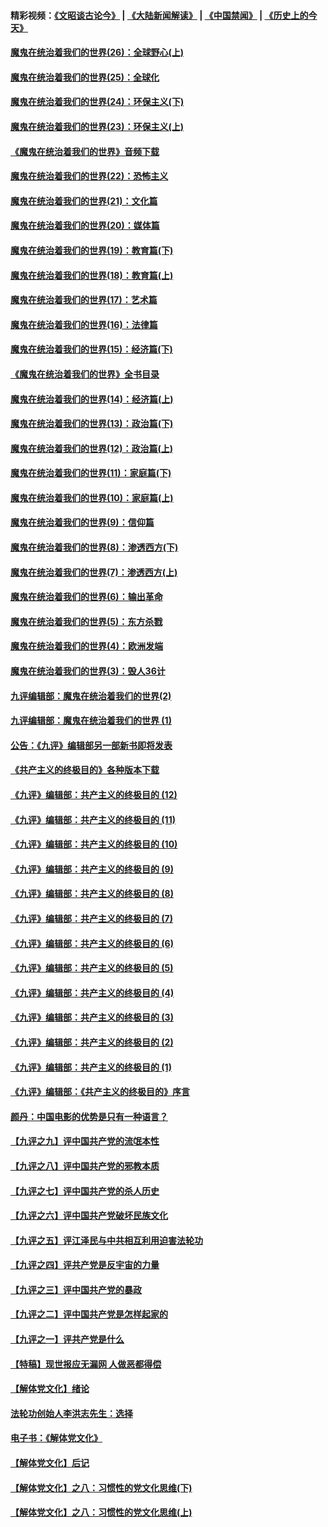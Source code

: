 #### 精彩视频：[《文昭谈古论今》](https://github.com/gfw-breaker/wenzhao/blob/master/README.md?t=12110330) | [《大陆新闻解读》](https://github.com/gfw-breaker/ntdtv-comedy/blob/master/README.md?t=12110330) | [《中国禁闻》](https://github.com/gfw-breaker/ntdtv-news/blob/master/README.md?t=12110330) | [《历史上的今天》](https://github.com/gfw-breaker/today-in-history/blob/master/README.md?t=12110330) 

#### [魔鬼在统治着我们的世界(26)：全球野心(上)](../pages/nsc422/n10900318.md?t=12110330) 

#### [魔鬼在统治着我们的世界(25)：全球化](../pages/nsc422/n10788205.md?t=12110330) 

#### [魔鬼在统治着我们的世界(24)：环保主义(下)](../pages/nsc422/n10695307.md?t=12110330) 

#### [魔鬼在统治着我们的世界(23)：环保主义(上)](../pages/nsc422/n10688613.md?t=12110330) 

#### [《魔鬼在统治着我们的世界》音频下载](../pages/nsc422/n10635553.md?t=12110330) 

#### [魔鬼在统治着我们的世界(22)：恐怖主义](../pages/nsc422/n10614727.md?t=12110330) 

#### [魔鬼在统治着我们的世界(21)：文化篇](../pages/nsc422/n10597706.md?t=12110330) 

#### [魔鬼在统治着我们的世界(20)：媒体篇](../pages/nsc422/n10586579.md?t=12110330) 

#### [魔鬼在统治着我们的世界(19)：教育篇(下)](../pages/nsc422/n10564808.md?t=12110330) 

#### [魔鬼在统治着我们的世界(18)：教育篇(上)](../pages/nsc422/n10526970.md?t=12110330) 

#### [魔鬼在统治着我们的世界(17)：艺术篇](../pages/nsc422/n10499093.md?t=12110330) 

#### [魔鬼在统治着我们的世界(16)：法律篇](../pages/nsc422/n10485969.md?t=12110330) 

#### [魔鬼在统治着我们的世界(15)：经济篇(下)](../pages/nsc422/n10469975.md?t=12110330) 

#### [《魔鬼在统治着我们的世界》全书目录](../pages/nsc422/n10464261.md?t=12110330) 

#### [魔鬼在统治着我们的世界(14)：经济篇(上)](../pages/nsc422/n10457370.md?t=12110330) 

#### [魔鬼在统治着我们的世界(13)：政治篇(下)](../pages/nsc422/n10448270.md?t=12110330) 

#### [魔鬼在统治着我们的世界(12)：政治篇(上)](../pages/nsc422/n10444576.md?t=12110330) 

#### [魔鬼在统治着我们的世界(11)：家庭篇(下)](../pages/nsc422/n10440961.md?t=12110330) 

#### [魔鬼在统治着我们的世界(10)：家庭篇(上)](../pages/nsc422/n10435448.md?t=12110330) 

#### [魔鬼在统治着我们的世界(9)：信仰篇](../pages/nsc422/n10432159.md?t=12110330) 

#### [魔鬼在统治着我们的世界(8)：渗透西方(下)](../pages/nsc422/n10429603.md?t=12110330) 

#### [魔鬼在统治着我们的世界(7)：渗透西方(上)](../pages/nsc422/n10426013.md?t=12110330) 

#### [魔鬼在统治着我们的世界(6)：输出革命](../pages/nsc422/n10421536.md?t=12110330) 

#### [魔鬼在统治着我们的世界(5)：东方杀戮](../pages/nsc422/n10417707.md?t=12110330) 

#### [魔鬼在统治着我们的世界(4)：欧洲发端](../pages/nsc422/n10414890.md?t=12110330) 

#### [魔鬼在统治着我们的世界(3)：毁人36计](../pages/nsc422/n10411583.md?t=12110330) 

#### [九评编辑部：魔鬼在统治着我们的世界(2)](../pages/nsc422/n10410036.md?t=12110330) 

#### [九评编辑部：魔鬼在统治着我们的世界 (1)](../pages/nsc422/n10406825.md?t=12110330) 

#### [公告：《九评》编辑部另一部新书即将发表](../pages/nsc422/n10405104.md?t=12110330) 

#### [《共产主义的终极目的》各种版本下载](../pages/nsc422/n10022138.md?t=12110330) 

#### [《九评》编辑部：共产主义的终极目的 (12)](../pages/nsc422/n9933272.md?t=12110330) 

#### [《九评》编辑部：共产主义的终极目的 (11)](../pages/nsc422/n9924973.md?t=12110330) 

#### [《九评》编辑部：共产主义的终极目的 (10)](../pages/nsc422/n9920883.md?t=12110330) 

#### [《九评》编辑部：共产主义的终极目的 (9)](../pages/nsc422/n9916363.md?t=12110330) 

#### [《九评》编辑部：共产主义的终极目的 (8)](../pages/nsc422/n9912488.md?t=12110330) 

#### [《九评》编辑部：共产主义的终极目的 (7)](../pages/nsc422/n9901176.md?t=12110330) 

#### [《九评》编辑部：共产主义的终极目的 (6)](../pages/nsc422/n9899359.md?t=12110330) 

#### [《九评》编辑部：共产主义的终极目的 (5)](../pages/nsc422/n9893174.md?t=12110330) 

#### [《九评》编辑部：共产主义的终极目的 (4)](../pages/nsc422/n9891246.md?t=12110330) 

#### [《九评》编辑部：共产主义的终极目的 (3)](../pages/nsc422/n9879879.md?t=12110330) 

#### [《九评》编辑部：共产主义的终极目的 (2)](../pages/nsc422/n9876205.md?t=12110330) 

#### [《九评》编辑部：共产主义的终极目的 (1)](../pages/nsc422/n9865857.md?t=12110330) 

#### [《九评》编辑部：《共产主义的终极目的》序言](../pages/nsc422/n9862666.md?t=12110330) 

#### [颜丹：中国电影的优势是只有一种语言？](../pages/nsc422/n9583062.md?t=12110330) 

#### [【九评之九】评中国共产党的流氓本性](../pages/nsc422/n737542.md?t=12110330) 

#### [【九评之八】评中国共产党的邪教本质](../pages/nsc422/n735942.md?t=12110330) 

#### [【九评之七】评中国共产党的杀人历史](../pages/nsc422/n733806.md?t=12110330) 

#### [【九评之六】评中国共产党破坏民族文化](../pages/nsc422/n731667.md?t=12110330) 

#### [【九评之五】评江泽民与中共相互利用迫害法轮功](../pages/nsc422/n730058.md?t=12110330) 

#### [【九评之四】评共产党是反宇宙的力量](../pages/nsc422/n727814.md?t=12110330) 

#### [【九评之三】评中国共产党的暴政](../pages/nsc422/n725597.md?t=12110330) 

#### [【九评之二】评中国共产党是怎样起家的](../pages/nsc422/n723946.md?t=12110330) 

#### [【九评之一】评共产党是什么](../pages/nsc422/n722529.md?t=12110330) 

#### [【特稿】现世报应无漏网 人做恶都得偿](../pages/nsc422/n4215167.md?t=12110330) 

#### [【解体党文化】绪论](../pages/nsc422/n1449356.md?t=12110330) 

#### [法轮功创始人李洪志先生：选择](../pages/nsc422/n3580738.md?t=12110330) 

#### [电子书：《解体党文化》](../pages/nsc422/n1573484.md?t=12110330) 

#### [【解体党文化】后记](../pages/nsc422/n1531999.md?t=12110330) 

#### [【解体党文化】之八：习惯性的党文化思维(下)](../pages/nsc422/n1526477.md?t=12110330) 

#### [【解体党文化】之八：习惯性的党文化思维(上)](../pages/nsc422/n1520631.md?t=12110330) 

